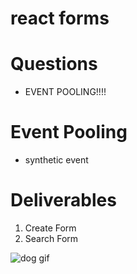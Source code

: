 # react forms

# Questions

- EVENT POOLING!!!!


# Event Pooling
- synthetic event 


# Deliverables

1. Create Form
2. Search Form


![dog gif](state-pairing-gif.gif)
